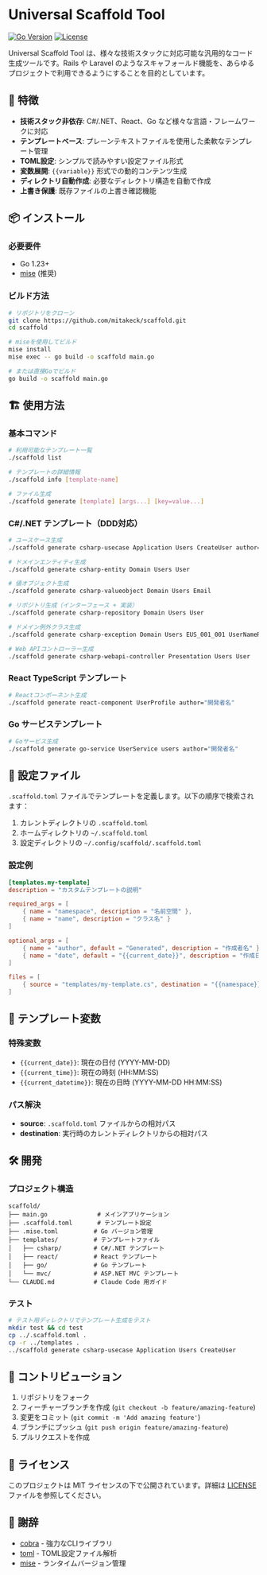 # Universal Scaffold Tool

[![Go Version](https://img.shields.io/badge/Go-1.23+-blue.svg)](https://golang.org/)
[![License](https://img.shields.io/badge/License-MIT-green.svg)](LICENSE)

Universal Scaffold Tool は、様々な技術スタックに対応可能な汎用的なコード生成ツールです。Rails や Laravel のようなスキャフォールド機能を、あらゆるプロジェクトで利用できるようにすることを目的としています。

## 🚀 特徴

- **技術スタック非依存**: C#/.NET、React、Go など様々な言語・フレームワークに対応
- **テンプレートベース**: プレーンテキストファイルを使用した柔軟なテンプレート管理
- **TOML設定**: シンプルで読みやすい設定ファイル形式
- **変数展開**: `{{variable}}` 形式での動的コンテンツ生成
- **ディレクトリ自動作成**: 必要なディレクトリ構造を自動で作成
- **上書き保護**: 既存ファイルの上書き確認機能

## 📦 インストール

### 必要要件

- Go 1.23+
- [mise](https://mise.jdx.dev/) (推奨)

### ビルド方法

```bash
# リポジトリをクローン
git clone https://github.com/mitakeck/scaffold.git
cd scaffold

# miseを使用してビルド
mise install
mise exec -- go build -o scaffold main.go

# または直接Goでビルド
go build -o scaffold main.go
```

## 🏗️ 使用方法

### 基本コマンド

```bash
# 利用可能なテンプレート一覧
./scaffold list

# テンプレートの詳細情報
./scaffold info [template-name]

# ファイル生成
./scaffold generate [template] [args...] [key=value...]
```

### C#/.NET テンプレート（DDD対応）

```bash
# ユースケース生成
./scaffold generate csharp-usecase Application Users CreateUser author="開発者名"

# ドメインエンティティ生成
./scaffold generate csharp-entity Domain Users User

# 値オブジェクト生成
./scaffold generate csharp-valueobject Domain Users Email

# リポジトリ生成（インターフェース + 実装）
./scaffold generate csharp-repository Domain Users User

# ドメイン例外クラス生成
./scaffold generate csharp-exception Domain Users EUS_001_001 UserNameRequired

# Web APIコントローラー生成
./scaffold generate csharp-webapi-controller Presentation Users User
```

### React TypeScript テンプレート

```bash
# Reactコンポーネント生成
./scaffold generate react-component UserProfile author="開発者名"
```

### Go サービステンプレート

```bash
# Goサービス生成
./scaffold generate go-service UserService users author="開発者名"
```

## 📁 設定ファイル

`.scaffold.toml` ファイルでテンプレートを定義します。以下の順序で検索されます：

1. カレントディレクトリの `.scaffold.toml`
2. ホームディレクトリの `~/.scaffold.toml`
3. 設定ディレクトリの `~/.config/scaffold/.scaffold.toml`

### 設定例

```toml
[templates.my-template]
description = "カスタムテンプレートの説明"

required_args = [
    { name = "namespace", description = "名前空間" },
    { name = "name", description = "クラス名" }
]

optional_args = [
    { name = "author", default = "Generated", description = "作成者名" },
    { name = "date", default = "{{current_date}}", description = "作成日" }
]

files = [
    { source = "templates/my-template.cs", destination = "{{namespace}}/{{name}}.cs" }
]
```

## 🎯 テンプレート変数

### 特殊変数

- `{{current_date}}`: 現在の日付 (YYYY-MM-DD)
- `{{current_time}}`: 現在の時刻 (HH:MM:SS)
- `{{current_datetime}}`: 現在の日時 (YYYY-MM-DD HH:MM:SS)

### パス解決

- **source**: `.scaffold.toml` ファイルからの相対パス
- **destination**: 実行時のカレントディレクトリからの相対パス


## 🛠️ 開発

### プロジェクト構造

```
scaffold/
├── main.go              # メインアプリケーション
├── .scaffold.toml       # テンプレート設定
├── .mise.toml          # Go バージョン管理
├── templates/          # テンプレートファイル
│   ├── csharp/         # C#/.NET テンプレート
│   ├── react/          # React テンプレート
│   ├── go/             # Go テンプレート
│   └── mvc/            # ASP.NET MVC テンプレート
└── CLAUDE.md           # Claude Code 用ガイド
```

### テスト

```bash
# テスト用ディレクトリでテンプレート生成をテスト
mkdir test && cd test
cp ../.scaffold.toml .
cp -r ../templates .
../scaffold generate csharp-usecase Application Users CreateUser
```


## 🤝 コントリビューション

1. リポジトリをフォーク
2. フィーチャーブランチを作成 (`git checkout -b feature/amazing-feature`)
3. 変更をコミット (`git commit -m 'Add amazing feature'`)
4. ブランチにプッシュ (`git push origin feature/amazing-feature`)
5. プルリクエストを作成

## 📄 ライセンス

このプロジェクトは MIT ライセンスの下で公開されています。詳細は [LICENSE](LICENSE) ファイルを参照してください。

## 🙏 謝辞

- [cobra](https://github.com/spf13/cobra) - 強力なCLIライブラリ
- [toml](https://github.com/BurntSushi/toml) - TOML設定ファイル解析
- [mise](https://mise.jdx.dev/) - ランタイムバージョン管理